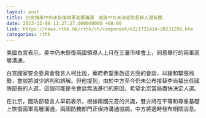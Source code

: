 ```yaml
---
layout: post
title: 白宮稱美中仍未恢復兩軍高層溝通　或與中方未決定防長新人選有關
date: 2023-12-09 11:27:27.000000000 +08:00
link: https://news.rthk.hk/rthk/ch/component/k2/1731414-20231209.htm
categories: rthk
---
```


美國白宮表示，美中仍未恢復兩國領導人上月在三藩市峰會上，同意舉行的兩軍高層溝通。

白宮國家安全委員會發言人柯比說，華府希望重啟這方面的會談，以緩和緊張局勢，會談將減少誤判和誤解。但他提到，由於中方至今仍未公布接替李尚福出任國防部長的人選，這個可能是令會談無法進行的原因，希望北京當局盡快決定人選。

在北京，國防部發言人早前表示，根據兩國元首的共識，雙方將在平等和尊重基礎上恢復兩軍高層溝通，兩國防務部門正保持溝通協調，中方將適時發布相關消息。
